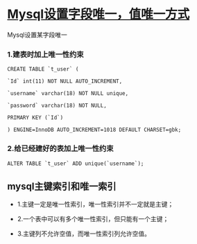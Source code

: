 # [Mysql设置字段唯一，值唯一方式](https://www.cnblogs.com/difs/p/9447199.html)

Mysql设置某字段唯一

 

### 1.建表时加上唯一性约束

```mysq
CREATE TABLE `t_user` (

`Id` int(11) NOT NULL AUTO_INCREMENT,

`username` varchar(18) NOT NULL unique,

`password` varchar(18) NOT NULL,

PRIMARY KEY (`Id`)  

) ENGINE=InnoDB AUTO_INCREMENT=1018 DEFAULT CHARSET=gbk;
```

### 2.给已经建好的表加上唯一性约束

```mysql
ALTER TABLE `t_user` ADD unique(`username`);
```



## **mysql主键索引和唯一索引**

- 1.主键一定是唯一性索引，唯一性索引并不一定就是主键；

- 2.一个表中可以有多个唯一性索引，但只能有一个主键；

- 3.主键列不允许空值，而唯一性索引列允许空值。
